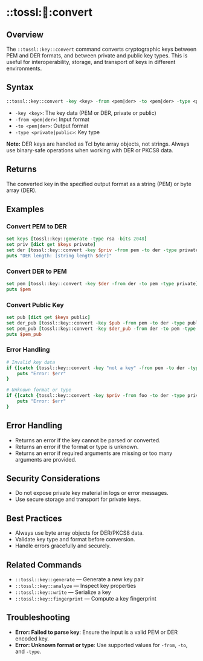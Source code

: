# ::tossl::key::convert

## Overview

The `::tossl::key::convert` command converts cryptographic keys between PEM and DER formats, and between private and public key types. This is useful for interoperability, storage, and transport of keys in different environments.

## Syntax

```tcl
::tossl::key::convert -key <key> -from <pem|der> -to <pem|der> -type <private|public>
```

- `-key <key>`: The key data (PEM or DER, private or public)
- `-from <pem|der>`: Input format
- `-to <pem|der>`: Output format
- `-type <private|public>`: Key type

**Note:** DER keys are handled as Tcl byte array objects, not strings. Always use binary-safe operations when working with DER or PKCS8 data.

## Returns

The converted key in the specified output format as a string (PEM) or byte array (DER).

## Examples

### Convert PEM to DER

```tcl
set keys [tossl::key::generate -type rsa -bits 2048]
set priv [dict get $keys private]
set der [tossl::key::convert -key $priv -from pem -to der -type private]
puts "DER length: [string length $der]"
```

### Convert DER to PEM

```tcl
set pem [tossl::key::convert -key $der -from der -to pem -type private]
puts $pem
```

### Convert Public Key

```tcl
set pub [dict get $keys public]
set der_pub [tossl::key::convert -key $pub -from pem -to der -type public]
set pem_pub [tossl::key::convert -key $der_pub -from der -to pem -type public]
puts $pem_pub
```

### Error Handling

```tcl
# Invalid key data
if {[catch {tossl::key::convert -key "not a key" -from pem -to der -type private} err]} {
    puts "Error: $err"
}

# Unknown format or type
if {[catch {tossl::key::convert -key $priv -from foo -to der -type private} err]} {
    puts "Error: $err"
}
```

## Error Handling

- Returns an error if the key cannot be parsed or converted.
- Returns an error if the format or type is unknown.
- Returns an error if required arguments are missing or too many arguments are provided.

## Security Considerations

- Do not expose private key material in logs or error messages.
- Use secure storage and transport for private keys.

## Best Practices

- Always use byte array objects for DER/PKCS8 data.
- Validate key type and format before conversion.
- Handle errors gracefully and securely.

## Related Commands

- `::tossl::key::generate` — Generate a new key pair
- `::tossl::key::analyze` — Inspect key properties
- `::tossl::key::write` — Serialize a key
- `::tossl::key::fingerprint` — Compute a key fingerprint

## Troubleshooting

- **Error: Failed to parse key**: Ensure the input is a valid PEM or DER encoded key.
- **Error: Unknown format or type**: Use supported values for `-from`, `-to`, and `-type`. 